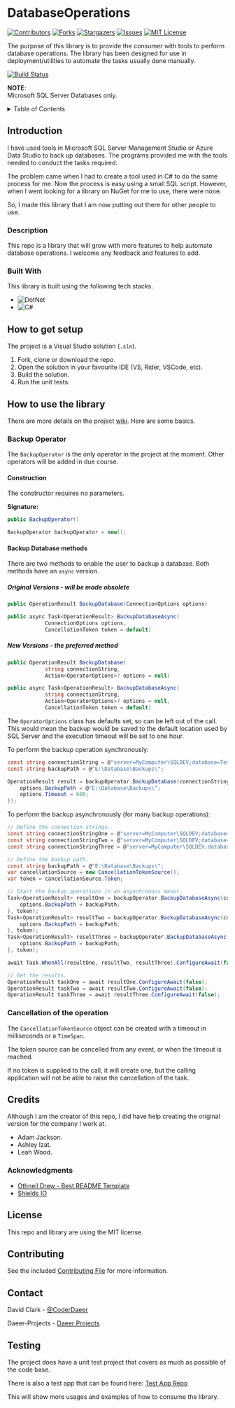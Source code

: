 # DatabaseOperations

[![Contributors][contributors-shield]][contributors-url]
[![Forks][forks-shield]][forks-url]
[![Stargazers][stars-shield]][stars-url]
[![Issues][issues-shield]][issues-url]
[![MIT License][license-shield]][license-url]

The purpose of this library is to provide the consumer with tools to perform database operations.  The library has been designed for use in deployment/utilities to automate the tasks usually done manually.

[![Build Status](https://dev.azure.com/DaeerProjects/DatabaseOperations/_apis/build/status/Daeer-Projects.DatabaseOperations?branchName=main)](https://dev.azure.com/DaeerProjects/DatabaseOperations/_build/latest?definitionId=11&branchName=main)

**NOTE**:  
Microsoft SQL Server Databases only.

<!-- TABLE OF CONTENTS -->
<details>
  <summary>Table of Contents</summary>
  <ol>
    <li>
      <a href="#introduction">Introduction</a>
      <ul>
        <li><a href="#description">Description</a></li>
        <li><a href="#built-with">Built With</a></li>
      </ul>
    </li>
    <li><a href="#how-to-get-setup">How to get setup</a></li>
    <li>
        <a href="#how-to-use-the-library">How to use the library</a>
        <ul>
            <li>
                <a href="#backup-operator">Backup Operator</a>
                <ul>
                    <li><a href="#construction">Construction</a></li>
                    <li>
                        <a href="#backup-database-methods">Backup Database methods</a>
                        <ul>
                            <li><a href="#original-versions---will-be-made-obsolete">Original Versions - will be made obsolete</a></li>
                            <li><a href="#new-versions---the-preferred-method">New Versions - the preferred method</a></li>
                        </ul>
                    </li>
                </ul>
            </li>
            <li><a href="#cancellation-of-the-operation">Cancellation of the operation</a></li>
      </ul>
    </li>
    <li>
        <a href="#credits">Credits</a>
        <ul>
            <li><a href="#acknowledgments">Acknowledgments</a></li>
        </ul>
    </li>
    <li><a href="#license">License</a></li>
    <li><a href="#contributing">Contributing</a></li>
    <li><a href="#contact">Contact</a></li>
    <li><a href="#testing">Testing</a></li>
  </ol>
</details>

## Introduction

I have used tools in Microsoft SQL Server Management Studio or Azure Data Studio to back up databases.  The programs provided me with the tools needed to conduct the tasks required.

The problem came when I had to create a tool used in C# to do the same process for me.  Now the process is easy using a small SQL script.  However, when I went looking for a library on NuGet for me to use, there were none.

So, I made this library that I am now putting out there for other people to use.

### Description

This repo is a library that will grow with more features to help automate database operations.  I welcome any feedback and features to add.

### Built With

This library is built using the following tech stacks.

* ![DotNet](https://img.shields.io/badge/.NET-5C2D91?style=for-the-badge&logo=.net&logoColor=white)
* ![C#](https://img.shields.io/badge/C%23-239120?style=for-the-badge&logo=c-sharp&logoColor=white)

## How to get setup

The project is a Visual Studio solution (`.sln`).

1. Fork, clone or download the repo.
2. Open the solution in your favourite IDE (VS, Rider, VSCode, etc).
3. Build the solution.
4. Run the unit tests.

## How to use the library

There are more details on the project [wiki](https://github.com/daeer73/DatabaseOperations/wiki).  Here are some basics.

### Backup Operator

The `BackupOperator` is the only operator in the project at the moment.  Other operators will be added in due course.

#### Construction

The constructor requires no parameters.

**Signature:**

```csharp
public BackupOperator()
```

```csharp
BackupOperator backupOperator = new();
```

#### Backup Database methods

There are two methods to enable the user to backup a database.  Both methods have an `async` version.

##### Original Versions - will be made obsolete

```csharp
public OperationResult BackupDatabase(ConnectionOptions options)

public async Task<OperationResult> BackupDatabaseAsync(
            ConnectionOptions options,
            CancellationToken token = default)
```

##### New Versions - the preferred method

```csharp
public OperationResult BackupDatabase(
            string connectionString,
            Action<OperatorOptions>? options = null)

public async Task<OperationResult> BackupDatabaseAsync(
            string connectionString,
            Action<OperatorOptions>? options = null,
            CancellationToken token = default)
```

The `OperatorOptions` class has defaults set, so can be left out of the call.  This would mean the backup would be saved to the default location used by SQL Server and the execution timeout will be set to one hour.

To perform the backup operation synchronously:

```csharp
const string connectionString = @"server=MyComputer\SQLDEV;database=TestDatabase;Integrated Security=SSPI;Connect Timeout=5;";
const string backupPath = @"E:\Database\Backups\";

OperationResult result = backupOperator.BackupDatabase(connectionString, options => {
    options.BackupPath = @"E:\Database\Backups\";
    options.Timeout = 600;
});
```

To perform the backup asynchronously (for many backup operations):

```csharp
// Define the connection strings.
const string connectionStringOne = @"server=MyComputer\SQLDEV;database=DatabaseOne;Integrated Security=SSPI;Connect Timeout=5;";
const string connectionStringTwo = @"server=MyComputer\SQLDEV;database=DatabaseTwo;Integrated Security=SSPI;Connect Timeout=5;";
const string connectionStringThree = @"server=MyComputer\SQLDEV;database=DatabaseTwo;Integrated Security=SSPI;Connect Timeout=5;";

// Define the backup path.
const string backupPath = @"E:\Database\Backups\";
var cancellationSource = new CancellationTokenSource();
var token = cancellationSource.Token;

// Start the backup operations in an asynchronous manor.
Task<OperationResult> resultOne = backupOperator.BackupDatabaseAsync(connectionStringOne, options => {
    options.BackupPath = backupPath;
}, token);
Task<OperationResult> resultTwo = backupOperator.BackupDatabaseAsync(connectionStringTwo, options => {
    options.BackupPath = backupPath;
}, token);
Task<OperationResult> resultThree = backupOperator.BackupDatabaseAsync(connectionStringThree, options => {
    options.BackupPath = backupPath;
}, token);

await Task.WhenAll(resultOne, resultTwo, resultThree).ConfigureAwait(false);

// Get the results.
OperationResult taskOne = await resultOne.ConfigureAwait(false);
OperationResult taskTwo = await resultTwo.ConfigureAwait(false);
OperationResult taskThree = await resultThree.ConfigureAwait(false);
```

### Cancellation of the operation

The `CancellationTokenSource` object can be created with a timeout in milliseconds or a `TimeSpan`.

The token source can be cancelled from any event, or when the timeout is reached.

If no token is supplied to the call, it will create one, but the calling application will not be able to raise the cancellation of the task.

## Credits

Although I am the creator of this repo, I did have help creating the original version for the company I work at.

* Adam Jackson.
* Ashley Izat.
* Leah Wood.

### Acknowledgments

* [Othneil Drew - Best README Template](https://github.com/othneildrew/Best-README-Template/blob/master/README.md)
* [Shields IO](https://shields.io)

## License

This repo and library are using the MIT license.

## Contributing

See the included [Contributing File](https://github.com/Daeer-Projects/DatabaseOperations/blob/main/CONTRIBUTING.md) for more information.

## Contact

David Clark - [@CoderDaeer](https://twitter.com/CoderDaeer)

Daeer-Projects - [Daeer Projects](https://github.com/Daeer-Projects)

## Testing

The project does have a unit test project that covers as much as possible of the code base.

There is also a test app that can be found here: [Test App Repo](https://github.com/Daeer-Projects/DatabaseOperations-TestApp)

This will show more usages and examples of how to consume the library.

[contributors-shield]: https://img.shields.io/github/contributors/Daeer-Projects/DatabaseOperations?style=flat-square
[contributors-url]: https://github.com/Daeer-Projects/DatabaseOperations/graphs/contributors
[forks-shield]: https://img.shields.io/github/forks/Daeer-Projects/DatabaseOperations?style=flat-square
[forks-url]: https://github.com/Daeer-Projects/DatabaseOperations/network/members
[stars-shield]: https://img.shields.io/github/stars/Daeer-Projects/DatabaseOperations?style=flat-square
[stars-url]: https://github.com/Daeer-Projects/DatabaseOperations/stargazers
[issues-shield]: https://img.shields.io/github/issues/Daeer-Projects/DatabaseOperations?style=flat-square
[issues-url]: https://github.com/Daeer-Projects/DatabaseOperations/issues
[license-shield]: https://img.shields.io/github/license/Daeer-Projects/DatabaseOperations?style=flat-square
[license-url]: https://github.com/Daeer-Projects/DatabaseOperations/blob/main/LICENSE

